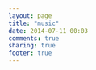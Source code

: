 ```yaml
---
layout: page
title: "music"
date: 2014-07-11 00:03
comments: true
sharing: true
footer: true
---
```

